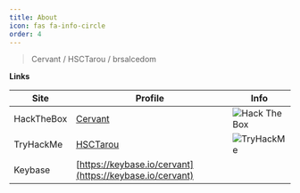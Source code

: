 ```yaml
---
title: About
icon: fas fa-info-circle
order: 4
---
```


> Cervant / HSCTarou / brsalcedom


**Links**

| Site       | Profile                                                         | Info                                                                 |
|------------|-----------------------------------------------------------------|----------------------------------------------------------------------|
| HackTheBox | [Cervant](https://www.hackthebox.com/home/users/profile/541757) | ![Hack The Box](http://www.hackthebox.eu/badge/image/541757)         |
| TryHackMe  | [HSCTarou](https://tryhackme.com/p/HSCTarou)                    | ![TryHackMe](https://tryhackme-badges.s3.amazonaws.com/HSCTarou.png) |
| Keybase    | [https://keybase.io/cervant](https://keybase.io/cervant)        |                                                                      |